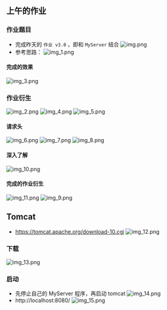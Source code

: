 ## 上午的作业
### 作业题目
- 完成昨天的 `作业 v3.0` ，即和 `MyServer` 结合
![img.png](img.png)
- 参考思路：
![img_1.png](img_1.png)
#### 完成的效果 
![img_3.png](img_3.png)

### 作业衍生
![img_2.png](img_2.png)
![img_4.png](img_4.png)
![img_5.png](img_5.png)

#### 请求头
![img_6.png](img_6.png)
![img_7.png](img_7.png)
![img_8.png](img_8.png)

####  深入了解
![img_10.png](img_10.png)

#### 完成的作业衍生
![img_11.png](img_11.png)
![img_9.png](img_9.png)

## Tomcat
- https://tomcat.apache.org/download-10.cgi
![img_12.png](img_12.png)

### 下载
![img_13.png](img_13.png)

### 启动
- 先停止自己的 MyServer 程序，再启动 tomcat
![img_14.png](img_14.png)
- http://localhost:8080/
![img_15.png](img_15.png)

